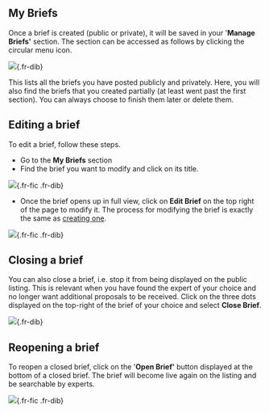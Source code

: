 My Briefs
---------

Once a brief is created (public or private), it will be saved in your
\'**Manage Briefs\'** section. The section can be accessed as follows by
clicking the circular menu icon. 

![](https://cdn.document360.io/55483967-4645-4b8f-8021-38fbe732305d/Images/Documentation/Manage%20Briefs.gif){.fr-dib}

This lists all the briefs you have posted publicly and privately. Here,
you will also find the briefs that you created partially (at least went
past the first section). You can always choose to finish them later or
delete them.  

Editing a brief
---------------

To edit a brief, follow these steps.

-   Go to the **My Briefs** section
-   Find the brief you want to modify and click on its title.

![](https://cdn.document360.io/55483967-4645-4b8f-8021-38fbe732305d/Images/Documentation/image-1670576032229.png){.fr-fic
.fr-dib}

-   Once the brief opens up in full view, click on **Edit Brief** on the
    top right of the page to modify it. The process for modifying the
    brief is exactly the same as [creating
    one](https://insightgig.document360.io/v1/docs/creating-a-brief). 

![](https://cdn.document360.io/55483967-4645-4b8f-8021-38fbe732305d/Images/Documentation/image-1670576151958.png){.fr-fic
.fr-dib}

Closing a brief
---------------

You can also close a brief, i.e. stop it from being displayed on the
public listing. This is relevant when you have found the expert of your
choice and no longer want additional proposals to be received. Click on
the three dots displayed on the top-right of the brief of your choice
and select **Close Brief**.

![](https://cdn.document360.io/55483967-4645-4b8f-8021-38fbe732305d/Images/Documentation/Closing%20a%20Brief.gif){.fr-dib}

Reopening a brief
-----------------

To reopen a closed brief, click on the \'**Open Brief\'** button
displayed at the bottom of a closed brief. The brief will become live
again on the listing and be searchable by experts.

![](https://cdn.document360.io/55483967-4645-4b8f-8021-38fbe732305d/Images/Documentation/image-1670577130055.png){.fr-fic
.fr-dib}
